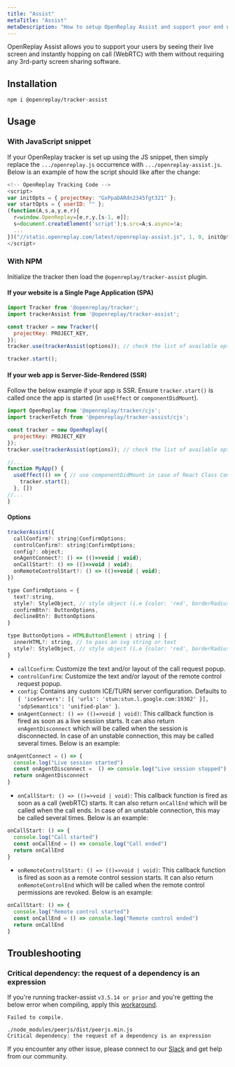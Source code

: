```yaml
---
title: "Assist"
metaTitle: "Assist"
metaDescription: "How to setup OpenReplay Assist and support your end users through live screen and WebRTC."
---
```


OpenReplay Assist allows you to support your users by seeing their live screen and instantly hopping on call (WebRTC) with them without requiring any 3rd-party screen sharing software.

## Installation

```bash
npm i @openreplay/tracker-assist
```

## Usage

### With JavaScript snippet

If your OpenReplay tracker is set up using the JS snippet, then simply replace the `.../openreplay.js` occurrence with `.../openreplay-assist.js`. Below is an example of how the script should like after the change:

```js
<!-- OpenReplay Tracking Code -->
<script>
var initOpts = { projectKey: "GxPpaDARdn2345fgt321" };
var startOpts = { userID: "" };
(function(A,s,a,y,e,r){
  r=window.OpenReplay=[e,r,y,[s-1, e]];
  s=document.createElement('script');s.src=A;s.async=!a;
  ...
})("//static.openreplay.com/latest/openreplay-assist.js", 1, 0, initOpts, startOpts);
</script>
```

### With NPM

Initialize the tracker then load the `@openreplay/tracker-assist` plugin.

#### If your website is a Single Page Application (SPA)

```js
import Tracker from '@openreplay/tracker';
import trackerAssist from '@openreplay/tracker-assist';

const tracker = new Tracker({
  projectKey: PROJECT_KEY,
});
tracker.use(trackerAssist(options)); // check the list of available options below

tracker.start();

```

#### If your web app is Server-Side-Rendered (SSR)

Follow the below example if your app is SSR. Ensure `tracker.start()` is called once the app is started (in `useEffect` or `componentDidMount`).

```js
import OpenReplay from '@openreplay/tracker/cjs';
import trackerFetch from '@openreplay/tracker-assist/cjs';

const tracker = new OpenReplay({
  projectKey: PROJECT_KEY
});
tracker.use(trackerAssist(options)); // check the list of available options below

//...
function MyApp() {
  useEffect(() => { // use componentDidMount in case of React Class Component
    tracker.start();
  }, [])
//...
}
```

#### Options

```js
trackerAssist({
  callConfirm?: string|ConfirmOptions;
  controlConfirm?: string|ConfirmOptions;
  config?: object;
  onAgentConnect?: () => (()=>void | void);
  onCallStart?: () => (()=>void | void);
  onRemoteControlStart?: () => (()=>void | void);
})
```

```js
type ConfirmOptions = {
  text?:string,
  style?: StyleObject, // style object (i.e {color: 'red', borderRadius: '10px'})
  confirmBtn?: ButtonOptions, 
  declineBtn?: ButtonOptions
}

type ButtonOptions = HTMLButtonElement | string | {
  innerHTML?: string, // to pass an svg string or text
  style?: StyleObject, // style object (i.e {color: 'red', borderRadius: '10px'})
}
```

- `callConfirm`: Customize the text and/or layout of the call request popup. 
- `controlConfirm`: Customize the text and/or layout of the remote control request popup.
- `config`: Contains any custom ICE/TURN server configuration. Defaults to `{ 'iceServers': [{ 'urls': 'stun:stun.l.google.com:19302' }], 'sdpSemantics': 'unified-plan' }`.
- `onAgentConnect: () => (()=>void | void)`: This callback function is fired as soon as a live session starts. It can also return `onAgentDisconnect` which will be called when the session is disconnected. In case of an unstable connection, this may be called several times. Below is an example:

```js
onAgentConnect = () => {
  console.log("Live session started")
  const onAgentDisconnect =  () => console.log("Live session stopped")
  return onAgentDisconnect
}
```

- `onCallStart: () => (()=>void | void)`: This callback function is fired as soon as a call (webRTC) starts. It can also return `onCallEnd` which will be called when the call ends. In case of an unstable connection, this may be called several times. Below is an example:

```js
onCallStart: () => {
  console.log("Call started")
  const onCallEnd = () => console.log("Call ended")
  return onCallEnd
}
```

- `onRemoteControlStart: () => (()=>void | void)`: This callback function is fired as soon as a remote control session starts. It can also return `onRemoteControlEnd` which will be called when the remote control permissions are revoked. Below is an example:

```js
onCallStart: () => {
  console.log("Remote control started")
  const onCallEnd = () => console.log("Remote control ended")
  return onCallEnd
}
```

## Troubleshooting

### Critical dependency: the request of a dependency is an expression

If you're running tracker-assist `v3.5.14 or prior` and you're getting the below error when compiling, apply this [workaround](https://github.com/peers/peerjs/issues/630#issuecomment-910028230).

```log
Failed to compile.

./node_modules/peerjs/dist/peerjs.min.js
Critical dependency: the request of a dependency is an expression
```

If you encounter any other issue, please connect to our [Slack](https://slack.openreplay.com) and get help from our community.